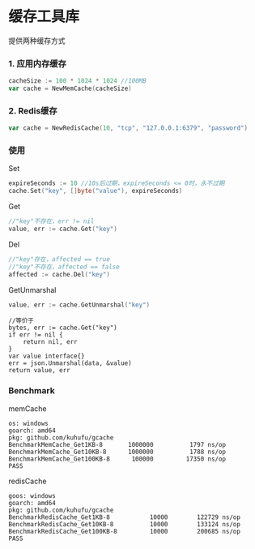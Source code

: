 # 缓存工具库
提供两种缓存方式

### 1. 应用内存缓存
```go
cacheSize := 100 * 1024 * 1024 //100MB
var cache = NewMemCache(cacheSize)
```

### 2. Redis缓存
```go
var cache = NewRedisCache(10, "tcp", "127.0.0.1:6379", "password")
```

### 使用

Set
```go
expireSeconds := 10 //10s后过期，expireSeconds <= 0时，永不过期
cache.Set("key", []byte("value"), expireSeconds)
```

Get
```go
//"key"不存在，err != nil
value, err := cache.Get("key")
```

Del
```go
//"key"存在，affected == true
//"key"不存在，affected == false
affected := cache.Del("key")
```

GetUnmarshal
```go
value, err := cache.GetUnmarshal("key")
```
```
//等价于
bytes, err := cache.Get("key")
if err != nil {
    return nil, err
}
var value interface{}
err = json.Unmarshal(data, &value)
return value, err
```

### Benchmark
memCache
```
os: windows
goarch: amd64
pkg: github.com/kuhufu/gcache
BenchmarkMemCache_Get1KB-8     	 1000000	      1797 ns/op
BenchmarkMemCache_Get10KB-8    	 1000000	      1788 ns/op
BenchmarkMemCache_Get100KB-8   	  100000	     17350 ns/op
PASS
```
redisCache
```
goos: windows
goarch: amd64
pkg: github.com/kuhufu/gcache
BenchmarkRedisCache_Get1KB-8     	   10000	    122729 ns/op
BenchmarkRedisCache_Get10KB-8    	   10000	    133124 ns/op
BenchmarkRedisCache_Get100KB-8   	   10000	    200685 ns/op
PASS
```